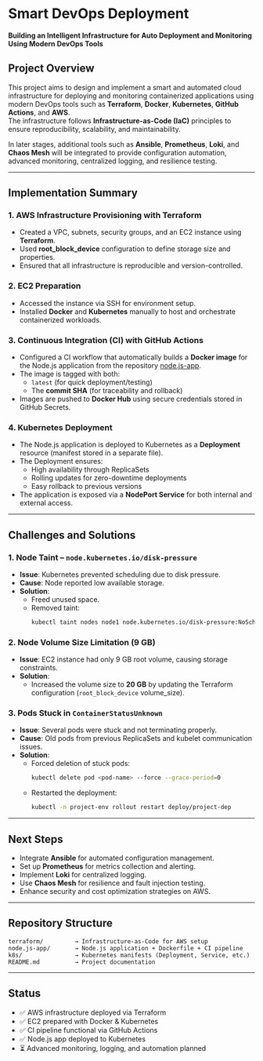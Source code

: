 # Smart DevOps Deployment  
**Building an Intelligent Infrastructure for Auto Deployment and Monitoring Using Modern DevOps Tools**

## Project Overview
This project aims to design and implement a smart and automated cloud infrastructure for deploying and monitoring containerized applications using modern DevOps tools such as **Terraform**, **Docker**, **Kubernetes**, **GitHub Actions**, and **AWS**.  
The infrastructure follows **Infrastructure-as-Code (IaC)** principles to ensure reproducibility, scalability, and maintainability.  

In later stages, additional tools such as **Ansible**, **Prometheus**, **Loki**, and **Chaos Mesh** will be integrated to provide configuration automation, advanced monitoring, centralized logging, and resilience testing.

---

## Implementation Summary

### 1. AWS Infrastructure Provisioning with Terraform
- Created a VPC, subnets, security groups, and an EC2 instance using **Terraform**.
- Used **root_block_device** configuration to define storage size and properties.
- Ensured that all infrastructure is reproducible and version-controlled.

### 2. EC2 Preparation
- Accessed the instance via SSH for environment setup.
- Installed **Docker** and **Kubernetes** manually to host and orchestrate containerized workloads.

### 3. Continuous Integration (CI) with GitHub Actions
- Configured a CI workflow that automatically builds a **Docker image** for the Node.js application from the repository [node.js-app](https://github.com/raedbari/node.js-app).
- The image is tagged with both:
  - `latest` (for quick deployment/testing)
  - The **commit SHA** (for traceability and rollback)
- Images are pushed to **Docker Hub** using secure credentials stored in GitHub Secrets.

### 4. Kubernetes Deployment
- The Node.js application is deployed to Kubernetes as a **Deployment** resource (manifest stored in a separate file).
- The Deployment ensures:
  - High availability through ReplicaSets
  - Rolling updates for zero-downtime deployments
  - Easy rollback to previous versions
- The application is exposed via a **NodePort Service** for both internal and external access.

---

## Challenges and Solutions

### 1. Node Taint – `node.kubernetes.io/disk-pressure`
- **Issue**: Kubernetes prevented scheduling due to disk pressure.
- **Cause**: Node reported low available storage.
- **Solution**:
  - Freed unused space.
  - Removed taint:
    ```bash
    kubectl taint nodes node1 node.kubernetes.io/disk-pressure:NoSchedule-
    ```

### 2. Node Volume Size Limitation (9 GB)
- **Issue**: EC2 instance had only 9 GB root volume, causing storage constraints.
- **Solution**:
  - Increased the volume size to **20 GB** by updating the Terraform configuration (`root_block_device` volume_size).

### 3. Pods Stuck in `ContainerStatusUnknown`
- **Issue**: Several pods were stuck and not terminating properly.
- **Cause**: Old pods from previous ReplicaSets and kubelet communication issues.
- **Solution**:
  - Forced deletion of stuck pods:
    ```bash
    kubectl delete pod <pod-name> --force --grace-period=0
    ```
  - Restarted the deployment:
    ```bash
    kubectl -n project-env rollout restart deploy/project-dep
    ```

---

## Next Steps
- Integrate **Ansible** for automated configuration management.
- Set up **Prometheus** for metrics collection and alerting.
- Implement **Loki** for centralized logging.
- Use **Chaos Mesh** for resilience and fault injection testing.
- Enhance security and cost optimization strategies on AWS.

---

## Repository Structure
```
terraform/         → Infrastructure-as-Code for AWS setup
node.js-app/       → Node.js application + Dockerfile + CI pipeline
k8s/               → Kubernetes manifests (Deployment, Service, etc.)
README.md          → Project documentation
```

---

## Status
- ✅ AWS infrastructure deployed via Terraform
- ✅ EC2 prepared with Docker & Kubernetes
- ✅ CI pipeline functional via GitHub Actions
- ✅ Node.js app deployed to Kubernetes
- ⏳ Advanced monitoring, logging, and automation planned
